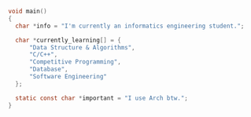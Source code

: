 <!-- <h1 align="center">
  <code>satriadi.c</code>
</h1> -->

```c
void main()
{
  char *info = "I'm currently an informatics engineering student.";

  char *currently_learning[] = {
      "Data Structure & Algorithms",
      "C/C++",
      "Competitive Programming",
      "Database",
      "Software Engineering"
  };

  static const char *important = "I use Arch btw.";
}
```
<!--  -->
